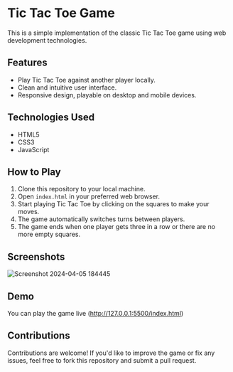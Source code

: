 # Tic Tac Toe Game

This is a simple implementation of the classic Tic Tac Toe game using web development technologies.

## Features

- Play Tic Tac Toe against another player locally.
- Clean and intuitive user interface.
- Responsive design, playable on desktop and mobile devices.

## Technologies Used

- HTML5
- CSS3
- JavaScript

## How to Play

1. Clone this repository to your local machine.
2. Open `index.html` in your preferred web browser.
3. Start playing Tic Tac Toe by clicking on the squares to make your moves.
4. The game automatically switches turns between players.
5. The game ends when one player gets three in a row or there are no more empty squares.

## Screenshots
![Screenshot 2024-04-05 184445](https://github.com/Dhirajpatole/Ti-Tac-Toe/assets/118097849/19d7d5cf-fc22-4bf4-aa65-92e1501aed66)


## Demo

You can play the game live (http://127.0.0.1:5500/index.html)

## Contributions

Contributions are welcome! If you'd like to improve the game or fix any issues, feel free to fork this repository and submit a pull request.
